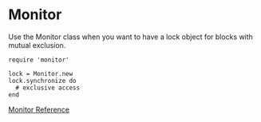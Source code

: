 # Monitor

Use the Monitor class when you want to have a lock object for blocks with
mutual exclusion.

    require 'monitor'

    lock = Monitor.new
    lock.synchronize do
      # exclusive access
    end

[Monitor Reference](https://ruby-doc.org/stdlib-2.6/libdoc/monitor/rdoc/Monitor.html)